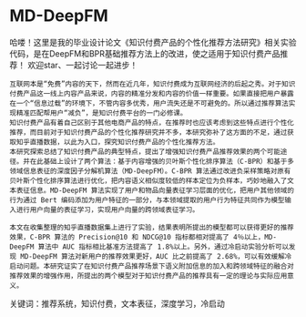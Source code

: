 # MD-DeepFM

哈喽！这里是我的毕业设计论文《知识付费产品的个性化推荐方法研究》相关实验代码，是在DeepFM和BPR基础推荐方法上的改进，使之适用于知识付费产品推荐！
欢迎star、一起讨论一起进步！

    互联网本是“免费”内容的天下，然而在近几年，知识付费成为互联网经济的后起之秀。对于知识付费产品这一线上内容产品来说，内容的精准分发和内容的价值一样重要。如果直接把用户暴露在一个“信息过载”的环境下，不管内容多优秀，用户流失还是不可避免的。所以通过推荐算法实现精准匹配帮用户“减负”，是知识付费平台的一门必修课。
    知识付费产品有着自己区别于其他电商产品的特点，在推荐时也应该考虑到这些特点进行个性化推荐，而目前对于知识付费产品的个性化推荐研究并不多，本研究弥补了这方面的不足，通过获取知乎直播数据，以此为入口，探究知识付费产品的个性化推荐方法。
    本研究探索总结了知识付费产品的典型特点，提出了增强知识付费产品推荐效果的两个可能途径。并在此基础上设计了两个算法：基于内容增强的贝叶斯个性化排序算法（C-BPR）和基于多领域信息表征的深度因子分解机算法（MD-DeepFM）。C-BPR 算法通过改进负采样策略对原有贝叶斯个性化排序算法进行优化，把内容语义相似度较低的样本定位为负样本，巧妙地融入了文本表征信息。MD-DeepFM 算法实现了用户和物品向量表征学习层面的优化，把用户其他领域的行为通过 Bert 编码添加为用户特征的一部分，与本领域提取的用户行为特征共同作为模型输入进行用户向量的表征学习，实现用户向量的跨领域表征学习。
    
    本文在收集整理的知乎直播数据集上进行了实验，结果表明所提出的模型都可以获得更好的推荐效果，C-BPR 算法的 Precision@10 和 NDCG@10 指标都相对提高了 4％以上，MD-DeepFM 算法中 AUC 指标相比基准方法提高了 1.8%以上。另外，通过冷启动实验分析可以发现 MD-DeepFM 算法对新用户的推荐效果更好，AUC 比之前提高了 2.68%，可以有效缓解冷启动问题。本研究证实了在知识付费产品推荐场景下语义附加信息的加入和跨领域特征的融合对推荐效果的增强作用，所提出的两个模型对于知识付费产品的推荐具有一定的理论与实际应用意义。
    
关键词：推荐系统，知识付费，文本表征，深度学习，冷启动
